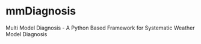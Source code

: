 mmDiagnosis
===========

Multi Model Diagnosis - A Python Based Framework for Systematic Weather Model Diagnosis
